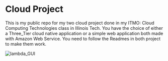 # Cloud Project

This is my public repo for my two cloud project done in my ITMO: Cloud Computing Technologies class in Illinois Tech. You have the choice of either a Three_Tier cloud native application or a simple web application both made with Amazon Web Service. You need to follow the Readmes in both project to make them work.

![lambda_GUI](src/GUI_lambda.png "Lambda GUI")